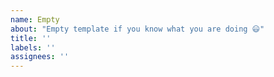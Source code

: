 ```yaml
---
name: Empty
about: "Empty template if you know what you are doing 😃"
title: ''
labels: ''
assignees: ''
---
```

